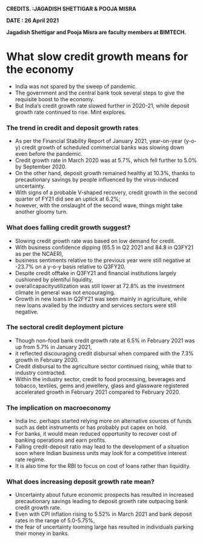 **CREDITS. :JAGADISH SHETTIGAR & POOJA MISRA**

**DATE : 26 April 2021**

**Jagadish Shettigar and Pooja Misra are faculty members at BIMTECH.**

# What  slow credit growth means for the economy
- India was not spared by the sweep of pandemic.
- The government and the central bank took several steps to give the requisite boost to the economy.
- But India’s credit growth rate slowed further in 2020-21, while deposit growth rate continued to rise. Mint explores.

### The trend in credit and deposit growth rates
- As per the Financial Stability Report of January 2021, year-on-year (y-o-y) credit growth of scheduled commercial banks was slowing down even before the pandemic.
- Credit growth rate in March 2020 was at 5.7%, which fell further to 5.0% by September 2020.
- On the other hand, deposit growth remained healthy at 10.3%, thanks to precautionary savings by people influenced by the virus-induced uncertainty.
- With signs of a probable V-shaped recovery, credit growth in the second quarter of FY21 did see an uptick at 6.2%;
- however, with the onslaught of the second wave, things might take another gloomy turn.

### What does falling credit growth suggest?
- Slowing credit growth rate was based on low demand for credit.
- With business confidence dipping (65.5 in Q2 2021 and 84.8 in Q3FY21 as per the NCAER),
- business sentiments relative to the previous year were still negative at -23.7% on a y-o-y basis relative to Q3FY20.
- Despite credit offtake in Q3FY21 and financial institutions largely cushioned by plentiful liquidity,
- overall capacity utilization was still lower at 72.8% as the investment climate in general was not encouraging.
- Growth in new loans in Q2FY21 was seen mainly in agriculture, while new loans availed by the industry and services sectors were still negative.

### The sectoral credit deployment picture
- Though non-food bank credit growth rate at 6.5% in February 2021 was up from 5.7% in January 2021,
- it reflected discouraging credit disbursal when compared with the 7.3% growth in February 2020.
- Credit disbursal to the agriculture sector continued rising, while that to industry contracted.
- Within the industry sector, credit to food processing, beverages and tobacco, textiles, gems and jewellery, glass and glassware registered accelerated growth in February 2021 compared to February 2020.

### The implication on macroeconomy
- India Inc. perhaps started relying more on alternative sources of funds such as debt instruments or has probably put capex on hold.
- For banks, it would mean reduced opportunity to recover cost of banking operations and earn profits.
- Falling credit-deposit ratio may lead to the development of a situation soon where Indian business units may look for a competitive interest rate regime.
- It is also time for the RBI to focus on cost of loans rather than liquidity.


### What does increasing deposit growth rate mean?
- Uncertainty about future economic prospects has resulted in increased precautionary savings leading to deposit growth rate outpacing bank credit growth rate.
- Even with CPI inflation rising to 5.52% in March 2021 and bank deposit rates in the range of 5.0-5.75%,
- the fear of uncertainty looming large has resulted in individuals parking their money in banks.
